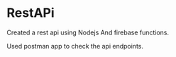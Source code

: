 # RestAPi

Created a rest api using Nodejs And firebase functions.

Used postman app to check the api endpoints.
